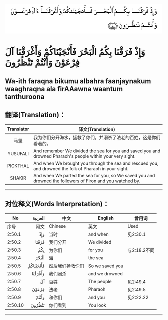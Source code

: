 ![002:050](images/002_050.gif)

#  وَإِذْ فَرَقْنَا بِكُمُ الْبَحْرَ فَأَنْجَيْنَاكُمْ وَأَغْرَقْنَا آلَ فِرْعَوْنَ وَأَنْتُمْ تَنْظُرُونَ 

## Wa-ith faraqna bikumu albahra faanjaynakum waaghraqna ala firAAawna waantum tanthuroona

## 翻译(Translation)：

| Translator | 译文(Translation)                                            |
|:----------:| ------------------------------------------------------------ |
| 马坚       | 我为你们分开海水，拯救了你们，并溺杀了法老的百姓，这是你们看著的。 |
| YUSUFALI   | And remember We divided the sea for you and saved you and drowned Pharaoh's people within your very sight. |
| PICKTHAL   | And when We brought you through the sea and rescued you, and drowned the folk of Pharaoh in your sight. |
| SHAKIR     | And when We parted the sea for you, so We saved you and drowned the followers of Firon and you watched by. |

---

## 对位释义(Words Interpretation)：

| No      |   العربية | 中文             | English         | 曾用词       |
| ------- | --------: | ---------------- | --------------- | ------------ |
| 序号    |      阿文 | Chinese          | 英文            | Used         |
| 2:50.1  |       وَإِذْ | 当时             | and when        | 见2:30.1     |
| 2:50.2  |     فَرَقْنَا | 我们分开         | We divided      |              |
| 2:50.3  |       بِكُمُ | 为你们           | for you         | 与2:18.2不同 |
| 2:50.4  |     الْبَحْرَ | 海               | the sea         |              |
| 2:50.5  | فَأَنْجَيْنَاكُمْ | 然后我们拯救你们 | So we saved you |              |
| 2:50.6  |   وَأَغْرَقْنَا | 我们溺杀         | and we drowned  |              |
| 2:50.7  |        آلَ | 百姓             | The people      | 见2:49.4     |
| 2:50.8  |     فِرْعَوْنَ | 法老             | Pharaoh         | 见2:49.5     |
| 2:50.9  |     وَأَنْتُمْ | 和你们           | and you         | 见2:22.22    |
| 2:50.10 |    تَنْظُرُونَ | 你们看到         | You look        |              |

---
